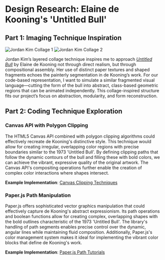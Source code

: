 # Design Research: Elaine de Kooning's 'Untitled Bull'

## Part 1: Imaging Technique Inspiration

![Jordan Kim Collage 1](https://www.creativeboom.com/upload/articles/64/64d506e5238807f700c16296d2a7bcb17c15a8c3_944.jpg)
![Jordan Kim Collage 2](https://www.creativeboom.com/upload/articles/03/03444548e7c55a374f9190b49d09e793e69bd760_944.jpg)

Jordan Kim’s layered collage technique inspires me to approach [*Untitled Bull*](https://uploads6.wikiart.org/images/elaine-de-kooning/untitled-bull-1973.jpg) by Elaine de Kooning not through direct realism, but through compositional assembly. Her use of distinct paper textures and shaped fragments echoes the painterly segmentation in de Kooning’s work. For our code-based representation, I want to simulate a similar fragmented visual language—cutting the form of the bull into abstract, class-based geometric regions that can be animated independently. This collage-inspired structure fits our project’s focus on abstraction, modularity, and form reconstruction.

## Part 2: Coding Technique Exploration

### Canvas API with Polygon Clipping

The HTML5 Canvas API combined with polygon clipping algorithms could effectively recreate de Kooning's distinctive style. This technique would allow for creating irregular, overlapping color regions with precise boundaries similar to the 1973 'Untitled Bull'. By defining clipping paths that follow the dynamic contours of the bull and filling these with bold colors, we can achieve the vibrant, expressive quality of the original artwork. The Canvas API's compositing operations further enable the creation of complex color interactions where shapes intersect.

**Example Implementation**: [Canvas Clipping Techniques](https://developer.mozilla.org/en-US/docs/Web/API/Canvas_API/Tutorial/Compositing)

### Paper.js Path Manipulation

Paper.js offers sophisticated vector graphics manipulation that could effectively capture de Kooning's abstract expressionism. Its path operations and boolean functions allow for creating complex, overlapping shapes with the bold outlines characteristic of the 1973 'Untitled Bull'. The library's handling of path segments enables precise control over the dynamic, angular lines while maintaining fluid composition. Additionally, Paper.js's color management system makes it ideal for implementing the vibrant color blocks that define de Kooning's work.

**Example Implementation**: [Paper.js Path Tutorials](https://paperjs.org/tutorials/paths/) 
